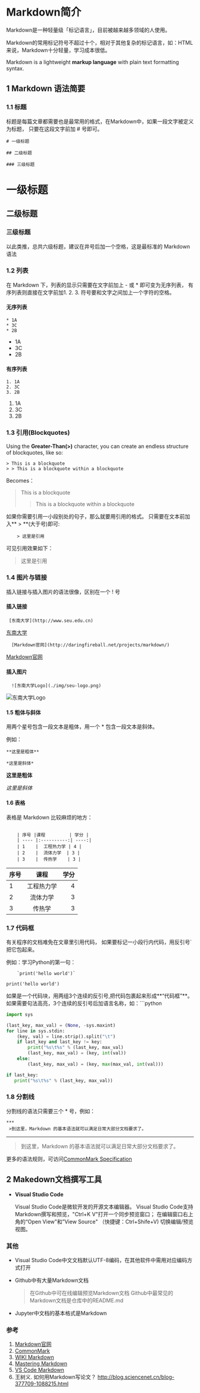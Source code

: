 # Markdown简介

Markdown是一种轻量级「标记语言」，目前被越来越多领域的人使用。

Markdown的常用标记符号不超过十个，相对于其他复杂的标记语言，如：HTML来说，Markdown十分轻量，学习成本很低。

Markdown is a lightweight **markup language** with plain text formatting syntax.

## 1 Markdown 语法简要

### 1.1 标题

标题是每篇文章都需要也是最常用的格式，在Markdown中，如果一段文字被定义为标题，
只要在这段文字前加 # 号即可。

    # 一级标题

    ## 二级标题

    ### 三级标题

# 一级标题

## 二级标题

### 三级标题

以此类推，总共六级标题，建议在井号后加一个空格，这是最标准的 Markdown 语法

### 1.2 列表

在 Markdown 下，列表的显示只需要在文字前加上 - 或 * 即可变为无序列表，
有序列表则直接在文字前加1. 2. 3. 符号要和文字之间加上一个字符的空格。

#### 无序列表

    * 1A
    * 3C
    * 2B

* 1A
* 3C
* 2B

#### 有序列表

    1. 1A
    2. 3C
    3. 2B

1. 1A
2. 3C
3. 2B

### 1.3 引用(Blockquotes)

Using the **Greater-Than(>)** character, you can create an endless structure of blockquotes, like so:
```
> This is a blockquote
> > This is a blockquote within a blockquote
```
Becomes：
> This is a blockquote
> > This is a blockquote within a blockquote

如果你需要引用一小段别处的句子，那么就要用引用的格式。
只需要在文本前加入** > **(大于号)即可:
```
    > 这里是引用
```
 可见引用效果如下：

> 这里是引用

### 1.4 图片与链接

插入链接与插入图片的语法很像，区别在一个 ! 号

#### 插入链接

```
 [东南大学](http://www.seu.edu.cn)
```
[东南大学](http://www.seu.edu.cn)
 
```
  [Markdown官网](http://daringfireball.net/projects/markdown/)
```
[Markdown官网](http://daringfireball.net/projects/markdown/)

#### 插入图片
```
  ![东南大学Logo](./img/seu-logo.png)
````

![东南大学Logo](./img/seu-logo.png)

#### 1.5 粗体与斜体
用两个星号包含一段文本是粗体，用一个 * 包含一段文本是斜体。

例如：

    **这里是粗体**  

    *这里是斜体*

**这里是粗体**  

*这里是斜体*

#### 1.6 表格

表格是 Markdown 比较麻烦的地方：
```

    | 序号 |课程         | 学分 |
    | ---- |:----------:| ----:|
    | 1    |  工程热力学 | 4 |
    | 2    |  流体力学  | 3 |
    | 3    |  传热学    | 3 |
```

| 序号 |课程         | 学分 |
| ---- |:----------:| ----:|
| 1    |  工程热力学 | 4 |
| 2    |  流体力学  | 3 |
| 3    |  传热学    | 3 |

### 1.7 代码框

有关程序的文档难免在文章里引用代码，
如果要标记一小段行内代码，用反引号`把它包起来。

例如：学习Python的第一句：

		`print('hello world')`

`print('hello world')`

如果是一个代码块，用两组3个连续的反引号,把代码包裹起来形成**“代码框”**。    
如果需要句法高亮，3个连续的反引号后加语言名称，如：```python

```python
import sys

(last_key, max_val) = (None, -sys.maxint)
for line in sys.stdin:
    (key, val) = line.strip().split("\t")
    if last_key and last_key != key:
        print("%s\t%s" % (last_key, max_val)
        (last_key, max_val) = (key, int(val))
    else:
        (last_key, max_val) = (key, max(max_val, int(val)))

if last_key:
   print("%s\t%s" % (last_key, max_val))  
```

### 1.8 分割线

分割线的语法只需要三个 * 号，例如：
```
***
 >到这里，Markdown 的基本语法就可以满足日常大部分文档要求了。
```

 ***
 >到这里，Markdown 的基本语法就可以满足日常大部分文档要求了。


 更多的语法规则，可访问[CommonMark Specification](http://spec.commonmark.org/0.28/)

## 2 Makedown文档撰写工具

* **Visual Studio Code**

  Visual Studio Code是微软开发的开源文本编辑器。 Visual Studio Code支持Markdown撰写和预览，"Ctrl+K V"打开一个同步预览窗口；
  在编辑窗口右上角的“Open View"和”View Source" （快捷键：Ctrl+Shife+V) 切换编辑/预览视图。

### 其他

* Visual Studio Code中文文档默认UTF-8编码，在其他软件中需用对应编码方式打开

* Github中有大量Markdown文档
  >在Github中可在线编辑预览Markdown文档
  >Github中最常见的Markdown文档是仓库中的README.md

* Jupyter中文档的基本格式是Markdown

### 参考

1. [Markdown官网](http://daringfireball.net/projects/markdown/)
2. [CommonMark](http://commonmark.org/)
3. [WIKI Markdown](https://en.wikipedia.org/wiki/Markdown)
4. [Mastering Markdown](https://guides.github.com/features/mastering-markdown/)
5. [VS Code Markdown](https://code.visualstudio.com/docs/languages/markdown/)
6. 王树义. 如何用Markdown写论文？ http://blog.sciencenet.cn/blog-377709-1088215.html


